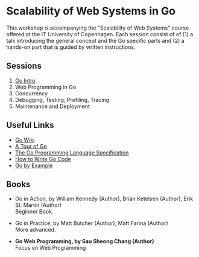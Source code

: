 # Scalability of Web Systems in Go

This workshop is accompanying the "Scalability of Web Systems" course offered
at the IT University of Copenhagen. Each session consist of of (1) a talk
introducing the general concept and the Go specific parts and (2) a hands-on
part that is guided by written instructions.


## Sessions

01. [Go Intro](session-01)
02. Web Programming in Go
03. Concurrency
04. Debugging, Testing, Profiling, Tracing
05. Maintenance and Deployment


## Useful Links

- [Go Wiki](https://github.com/golang/go/wiki)
- [A Tour of Go](https://tour.golang.org/welcome/1)
- [The Go Programming Language Specification](https://golang.org/ref/spec)
- [How to Write Go Code](https://golang.org/doc/code.html)
- [Go by Example](https://gobyexample.com/)


## Books

- Go in Action, by William Kennedy (Author), Brian Ketelsen (Author), Erik St. Martin (Author)  
    Beginner Book.

- Go in Practice, by Matt Butcher (Author), Matt Farina (Author)  
    More advanced.

- **Go Web Programming, by Sau Sheong Chang (Author)**  
    Focus on Web Programming

